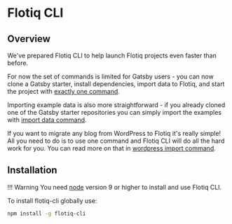 # Flotiq CLI

## Overview

We've prepared Flotiq CLI to help launch Flotiq projects even faster than before. 

For now the set of commands is limited for Gatsby users - you can now clone a Gatsby starter, install dependencies, import data to Flotiq, and start the project with [exactly one command](./starting-new-project.md).

Importing example data is also more straightforward - if you already cloned one of the Gatsby starter repositories you can simply import the examples with [import data command](./importing-data.md).

If you want to migrate any blog from WordPress to Flotiq it's really simple! All you need to do is to use one command and Flotiq CLI will do all the hard work for you. You can read more on that in [wordpress import command](./wordpress-importer.md).

## Installation

!!! Warning
       You need [node](https://nodejs.org/en/download/) version 9 or higher to install and use Flotiq CLI.

To install flotiq-cli globally use:

```bash
npm install -g flotiq-cli
```
